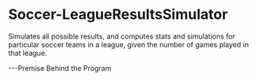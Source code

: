 # Soccer-LeagueResultsSimulator
Simulates all possible results, and computes stats and simulations for particular soccer teams in a league, given the number of games played in that league.


---Premise Behind the Program
